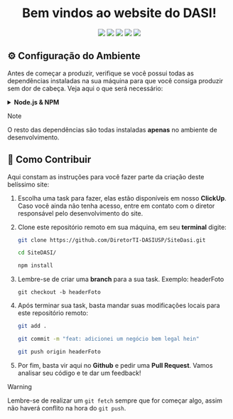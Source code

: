 <h1 align="center">Bem vindos ao website do DASI!</h1>

<div align = "center">
<img src = "https://img.shields.io/badge/HTML-551cb8?style=for-the-badge&logo=html5&logoColor=white"/>
<img src = "https://img.shields.io/badge/CSS-551cb8?&style=for-the-badge&logo=css3&logoColor=white"/>
<img src = "https://img.shields.io/badge/JavaScript-551cb8?style=for-the-badge&logo=javascript&logoColor=white"/>
<img src = "https://img.shields.io/badge/React-551cb8?style=for-the-badge&logo=react&logoColor=61DAFB"/>
<img src = "https://img.shields.io/badge/styled--components-551cb8?style=for-the-badge&logo=styled-components&logoColor=white"/>
</div>

## ⚙️ Configuração do Ambiente

Antes de começar a produzir, verifique se você possui todas as dependências instaladas na sua máquina para que você consiga produzir sem dor de cabeça. Veja aqui o que será necessário:
<details>
  <summary><strong>Node.js & NPM</strong></summary>
    <p>  Uma versão do node >= 16 já será o suficiente para rodar o projeto, mas recomenda-se estar com a versão mais atualizada no node para permitir que implementações futuras não entrem em conflito com a versão em sua máquina.</p>

  #### LINUX 
  <img src = "https://media3.giphy.com/media/v1.Y2lkPTc5MGI3NjExdTd6NmxhcXY1dHZlNTFrNm9tNXM2b2M4cWFmMndmNnZnd3FtOG9vOSZlcD12MV9pbnRlcm5hbF9naWZfYnlfaWQmY3Q9Zw/QLag0hPew7yVRyncTv/giphy.gif"/>

  #### WINDOWS
  Basta ir ao site do ![Node](https://nodejs.org/en/download) e baixar a versão **LTS** (Long-term support).
</details>

> [!NOTE]
> O resto das dependências são todas instaladas **apenas** no ambiente de desenvolvimento.

## 🤝 Como Contribuir
Aqui constam as instruções para você fazer parte da criação deste belíssimo site:

1. Escolha uma task para fazer, elas estão disponíveis em nosso **ClickUp**. Caso você ainda não tenha acesso, entre em contato com o diretor responsável pelo desenvolvimento do site.
   
2. Clone este repositório remoto em sua máquina, em seu **terminal** digite:
   ```bash
   git clone https://github.com/DiretorTI-DASIUSP/SiteDasi.git
   
   cd SiteDASI/

   npm install
   ```
   
3. Lembre-se de criar uma **branch** para a sua task. Exemplo: headerFoto
   ```
   git checkout -b headerFoto
   ```
4. Após terminar sua task, basta mandar suas modificações locais para este repositório remoto:
   ```bash
   git add .

   git commit -m "feat: adicionei um negócio bem legal hein"

   git push origin headerFoto
   ```
   
5. Por fim, basta vir aqui no **Github** e pedir uma **Pull Request**. Vamos analisar seu código e te dar um feedback!


> [!WARNING]
> Lembre-se de realizar um ```git fetch``` sempre que for começar algo, assim não haverá conflito na hora do ```git push```.
